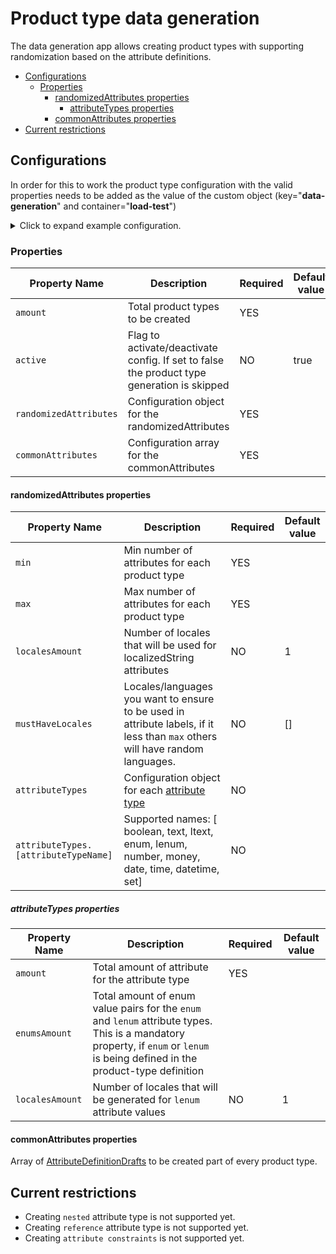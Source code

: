 # Product type data generation

The data generation app allows creating product types with supporting randomization based on the attribute definitions.

<!-- START doctoc generated TOC please keep comment here to allow auto update -->
<!-- DON'T EDIT THIS SECTION, INSTEAD RE-RUN doctoc TO UPDATE -->

- [Configurations](#configurations)
  - [Properties](#properties)
    - [randomizedAttributes properties](#randomizedattributes-properties)
      - [attributeTypes properties](#attributetypes-properties)
    - [commonAttributes properties](#commonattributes-properties)
- [Current restrictions](#current-restrictions)

<!-- END doctoc generated TOC please keep comment here to allow auto update -->

## Configurations

In order for this to work the product type configuration with the valid properties needs to be added as the value of the custom object (key="**data-generation**" and container="**load-test**")

<details>
  <summary>Click to expand example configuration.</summary>

```json
{
  "container": "load-test",
  "key": "data-generation",
  "value": {
    "productTypes": {
      "amount": 100,
      "randomizedAttributes": {
        "min": 10,
        "max": 30,
        "localesAmount": 3,
        "attributeTypes": {
          "lenum": {
            "amount": 5,
            "enumsAmount": 50,
            "localesAmount": 3
          },
          "enum": {
            "amount": 10,
            "enumsAmount": 30
          }
        }
      },
      "commonAttributes": [
        {
          "name": "att1",
          "label": {
            "de-DE": "att1"
          },
          "isRequired": false,
          "type": {
            "name": "ltext"
          }
        }
      ]
    }
  }
}
```

</details>

### Properties

| Property Name          | Description                                                                                | Required | Default value |
| ---------------------- | ------------------------------------------------------------------------------------------ | -------- | ------------- |
| `amount`               | Total product types to be created                                                          | YES      |               |
| `active`               | Flag to activate/deactivate config. If set to false the product type generation is skipped | NO       | true          |
| `randomizedAttributes` | Configuration object for the randomizedAttributes                                          | YES      |               |
| `commonAttributes`     | Configuration array for the commonAttributes                                               | YES      |               |

#### randomizedAttributes properties

| Property Name                        | Description                                                                                                                   | Required | Default value |
| ------------------------------------ | ----------------------------------------------------------------------------------------------------------------------------- | -------- | ------------- |
| `min`                                | Min number of attributes for each product type                                                                                | YES      |               |
| `max`                                | Max number of attributes for each product type                                                                                | YES      |               |
| `localesAmount`                      | Number of locales that will be used for localizedString attributes                                                            | NO       | 1             |
| `mustHaveLocales`                    | Locales/languages you want to ensure to be used in attribute labels, if it less than `max` others will have random languages. | NO       | []            |
| `attributeTypes`                     | Configuration object for each [attribute type](https://docs.commercetools.com/api/projects/productTypes#attributetype)        | NO       |               |
| `attributeTypes.[attributeTypeName]` | Supported names: [ boolean, text, ltext, enum, lenum, number, money, date, time, datetime, set]                               | NO       |               |

##### attributeTypes properties

| Property Name   | Description                                                                                                                                                                     | Required | Default value |
| --------------- | ------------------------------------------------------------------------------------------------------------------------------------------------------------------------------- | -------- | ------------- |
| `amount`        | Total amount of attribute for the attribute type                                                                                                                                | YES      |               |
| `enumsAmount`   | Total amount of enum value pairs for the `enum` and `lenum` attribute types. This is a mandatory property, if `enum` or `lenum` is being defined in the product-type definition |          |               |
| `localesAmount` | Number of locales that will be generated for `lenum` attribute values                                                                                                           | NO       | 1             |

#### commonAttributes properties

Array of [AttributeDefinitionDrafts](https://docs.commercetools.com/api/projects/productTypes#attributedefinitiondraft) to be created part of every product type.

## Current restrictions

- Creating `nested` attribute type is not supported yet.
- Creating `reference` attribute type is not supported yet.
- Creating `attribute constraints` is not supported yet.
